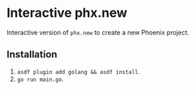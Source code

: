 # Interactive phx.new

Interactive version of `phx.new` to create a new Phoenix project.

## Installation

1. `asdf plugin add golang && asdf install`.
1. `go run main.go`.
